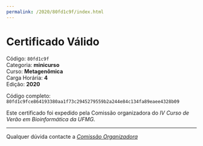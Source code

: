 ```yaml
---
permalink: /2020/80fd1c9f/index.html
---
```


# Certificado Válido

Código: `80fd1c9f`<br>
Categoria: **minicurso**<br>
Curso: **Metagenômica**<br>
Carga Horária: **4**<br>
Edição: **2020**<br>


Código completo: `80fd1c9fce864193380aa1f73c2945279559b2a244e84c134fa89eaee4328b09`


Este certificado foi expedido pela Comissão organizadora do *IV Curso de Verão em Bioinformática da UFMG*.

----

Qualquer dúvida contacte a [_Comissão Organizadora_](<mailto:cursobioinfoufmg@gmail.com$subject=[Certificados]>)

